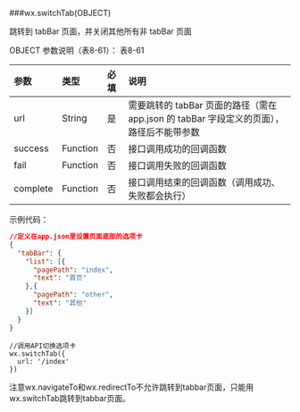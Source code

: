 ###wx.switchTab(OBJECT)

跳转到 tabBar 页面，并关闭其他所有非 tabBar 页面

OBJECT 参数说明（表8-61）：
表8-61

| 参数 | 类型 | 必填 | 说明 |
| :--- | :--- | :--- | :--- |
|url	|String	|是	|需要跳转的 tabBar 页面的路径（需在 app.json 的 tabBar 字段定义的页面），路径后不能带参数|
|success	|Function	|否	|接口调用成功的回调函数|
|fail	|Function	|否	|接口调用失败的回调函数|
|complete	|Function	|否	|接口调用结束的回调函数（调用成功、失败都会执行）|
示例代码：
```json
//定义在app.json里设置页面底部的选项卡
{
  "tabBar": {
    "list": [{
      "pagePath": "index",
      "text": "首页"
    },{
      "pagePath": "other",
      "text": "其他"
    }]
  }
}
```
```
//调用API切换选项卡
wx.switchTab({
  url: '/index'
})
```
注意wx.navigateTo和wx.redirectTo不允许跳转到tabbar页面，只能用wx.switchTab跳转到tabbar页面。
